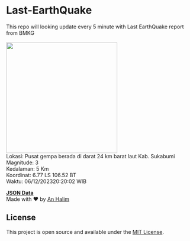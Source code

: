 # Last-EarthQuake
This repo will looking update every 5 minute with Last EarthQuake report from BMKG
<br>
<br>
<img src="https://static.bmkg.go.id/20231206202002.mmi.jpg" width="300"/>
<br>
Lokasi: Pusat gempa berada di darat 24 km barat laut Kab. Sukabumi <br>
Magnitude: 3 <br>
Kedalaman: 5 Km <br>
Koordinat: 6.77 LS 106.52 BT <br>
Waktu: 06/12/202320:20:02 WIB <br>

<a href="./data/data.json">**JSON Data**</a>
<br>
Made with ❤️ by <a href="https://github.com/an-halim">An Halim</a>
## License

This project is open source and available under the [MIT License](LICENSE).
